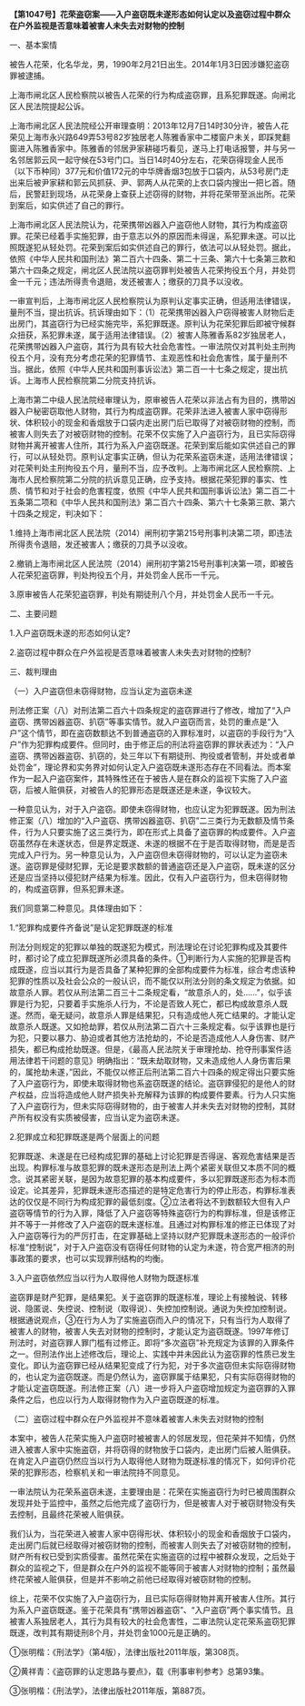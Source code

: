 **【第1047号】花荣盗窃案——入户盗窃既未遂形态如何认定以及盗窃过程中群众在户外监视是否意味着被害人未失去对财物的控制**

一、基本案情

被告人花荣，化名华龙，男，1990年2月21日出生。2014年1月3日因涉嫌犯盗窃罪被逮捕。

上海市闸北区人民检察院以被告人花荣的行为构成盗窃罪，且系犯罪既遂。向闸北区人民法院提起公诉。

上海市闸北区人民法院经公开审理查明：2013年12月7日14时30分许，被告人花荣见上海市永兴路649弄53号82岁独居老人陈雅香家中二楼窗户未关，即踩凳翻窗进入陈雅香家中。陈雅香的邻居尹家耕碰巧看见，遂马上打电话报警，并与另一名邻居郭云风一起守候在53号门口。当日14时40分左右，花荣窃得现金人民币（以下币种同）377元和价值172元的中华牌香烟3包放于口袋内，从53号房门走出来后被尹家耕和郭云风抓获、尹、郭两人从花荣的上衣口袋内搜出一把匕首。随后，民警赶到现场，从花荣身上查获上述窃得的财物，并将花荣带至派出所。花荣到案后，如实供述了自己的罪行。

上海市闸北区人民法院认为，花荣携带凶器入户盗窃他人财物，其行为构成盗窃罪。花荣已经着手实施犯罪，由于意志以外的原因而未得逞，系犯罪未遂。可以比照既遂犯从轻处罚。花荣到案后如实供述自己的罪行，依法可以从轻处罚。据此，依照《中华人民共和国刑法》第二百六十四条、第二十三条、第六十七条第三款和第六十四条之规定，闸北区人民法院以盗窃罪判处被告人花荣拘役五个月，并处罚金一千元；违法所得责令退赔，发还被害人；缴获的刀具予以没收。

一审宣判后，上海市闸北区人民检察院认为原判认定事实正确，但适用法律错误，量刑不当，提出抗诉。抗诉理由如下：（1）花荣携带凶器入户窃得被害人财物后走出房门，其盗窃行为已经实施完毕，系犯罪既遂。原判认为花荣犯罪后即被守候群众扭获，系犯罪未遂，属于适用法律错误。（2）被害人陈雅香系82岁独居老人，花荣携带凶器入户盗窃，其行为具有较大社会危害性。一审法院仅对其判处主刑拘役五个月，没有充分考虑花荣的犯罪情节、主观恶性和社会危害性，属于量刑不当。据此，依照《中华人民共和国刑事诉讼法》第二百一十七条之规定，提出抗诉。上海市人民检察院第二分院支持抗诉。

上海市第二中级人民法院经审理认为，原审被告人花荣以非法占有为目的，携带凶器入户秘密窃取他人财物，其行为构成盗窃罪。花荣非法进入被害人家中窃得形状、体积较小的现金和香烟放于口袋内走出房门后已取得了对被窃财物的控制，而被害人则失去了对被窃财物的控制。花荣不仅实施了入户盗窃行为，且已实际窃得财物并离开被害人住所，其行为系入户盗窃既遂。花荣到案后能如实供述自己的罪行，可以从轻处罚。原判认定事实正确，但认为花荣系盗窃未遂，适用法律错误；对花荣判处主刑拘役五个月，量刑不当，应予改判。上海市闸北区人民检察院、上海市人民检察院第二分院的抗诉意见正确，应予支持。根据花荣犯罪的事实、性质、情节和对于社会的危害程度，依照《中华人民共和国刑事诉讼法》第二百二十五条第二项和《中华人民共和国刑法》第二百六十四条、第六十七条第三款、第六十四条之规定，判决如下：

1.维持上海市闸北区人民法院（2014）闸刑初字第215号刑事判决第二项，即违法所得责令退赔，发还被害人；缴获的刀具予以没收。

2.撤销上海市闸北区人民法院（2014）闸刑初字第215号刑事判决第一项，即被告人花荣犯盗窃罪，判处拘役五个月，并处罚金人民币一千元。

3.原审被告人花荣犯盗窃罪，判处有期徒刑八个月，并处罚金人民币一千元。

二、主要问题

1.入户盗窃既未遂的形态如何认定?

2.盗窃过程中群众在户外监视是否意味着被害人未失去对财物的控制?

三、裁判理由

（一）入户盗窃但未窃得财物，应当认定为盗窃未遂

刑法修正案（八）对刑法第二百六十四条规定的盗窃罪进行了修改，增加了“入户盗窃、携带凶器盗窃、扒窃”等事实情节。就入户盗窃而言，处罚的重点是“入户”这个情节，即在盗窃数额达不到普通盗窃的入罪标准时，以盗窃的手段行为“入户”作为犯罪构成要件。但同时，由于修正后的刑法将盗窃罪的罪状表述为：“入户盗窃、携带凶器盗窃、扒窃的，处三年以下有期徒刑、拘役或者管制，并处或者单处罚金”，理论界和实务界对如何认定入户盗窃既未遂形态存在不同看法。而本案作为一起入户盗窃案件，其特殊性还在于被告人是在群众的监视下实施了入户盗窃，后被人赃俱获，对被告人的犯罪形态是既遂还是未遂，争议较大。

一种意见认为，对于入户盗窃。即使未窃得财物，也应认定为犯罪既遂。因为刑法修正案（八）增加的“入户盗窃、携带凶器盗窃、扒窃”二三类行为无数额及情节条件，行为人只要实施了这三类行为，即在形式上具备了盗窃罪的构成要件。入户盗窃虽然存在未遂状态，但是界定既遂、未遂的根据不在于是否取得财物，而是是否完成入户行为。另一种意见认为，入户盗窃但未窃得财物的，可以认定为盗窃未遂。盗窃罪是侵财犯罪，无论是要求数额的普通盗窃还是入户盗窃，既未遂的区分还是应当坚持以侵犯财产结果为标准。因此，仅有入户盗窃行为，但未窃得财物的，构成盗窃罪，但系犯罪未遂。

我们同意第二种意见。具体理由如下：

1.“犯罪构成要件齐备说”是认定犯罪既遂的标准

刑法分则规定的犯罪以单独的既遂犯为模式，刑法理论在讨论犯罪构成及其要件时，都讨论了成立犯罪既遂所必须具备的条件。①判断行为人实施的犯罪是否构成既遂，应当以其行为是否具备了某种犯罪的全部构成要件为标准，综合考虑该种犯罪的性质以及社会公众的一般认识，而不能仅以刑法分则的条文规定为依据。如故意杀人罪。若仅从刑法第二百三十二条规定看，“故意杀人的，处……”，似乎该罪是行为犯，只要着手实施杀人行为，不论是否致人死亡，都已构成故意杀人既遂。然而，毫无疑问，故意杀人罪是结果犯，只有造成他人死亡结果的。才能认定故意杀人既遂。又如抢劫罪，若仅从刑法第二百六十三条规定看。似乎该罪也是行为犯，只要以暴力、胁迫或者其他方法抢劫的，不论是否造成他人人身伤害、财产损失，都已构成抢劫既遂。但是，《最高人民法院关于审理抢劫、抢夺刑事案件适用法律若干问题的意见》明确指出：“既未劫取财物，又未造成他人人身伤害后果的，属抢劫未遂，”因此，不能仅以修正后刑法第二百六十四条的规定得出只要实施了入户盗窃行为，即使未取得财物也系盗窃既遂的结论。盗窃罪侵犯的是他人的财产权益，应当将造成他人财产损失补充解释为该罪的构成要件要素。行为人只实施了入户盗窃行为，但未实际窃得财物的，由于被害人并未失去对财物的控制，其财产所有权没有实质被侵害，应当认定为盗窃未遂。

2.犯罪成立和犯罪既遂是两个层面上的问题

犯罪既遂、未遂是在已经构成犯罪的基础上讨论犯罪是否得逞、客观危害结果是否出现。构罪标准与故意犯罪的既未遂形态是刑法上两个紧密关联但又本质不同的概念。说其紧密关联，是因为故意犯罪的基本构成要件，多以犯罪既遂形态为标本而设定。论其差异，犯罪既未遂形态描述的是特定危害行为的停止形态，构罪标准表达的仅仅是不同行为构成犯罪的最低刻度。②立法者将达不到数额较大但有入户盗窃等情节的行为入罪，降低了入户盗窃等特殊盗窃行为的构罪标准，但是该修正并不等于一并修改了入户盗窃的既未遂标准。且通过对构罪标准的修正已体现了对入户盗窃等行为的严厉打击，在定罪基础上坚持以财产犯罪既未遂形态的一般评价标准“控制说”，对于入户盗窃没有窃得任何财物的认定为未遂，符合宽严相济的刑事政策的要求，也可以实现罪刑结构的均衡。

3.入户盗窃依然应当以行为人取得他人财物为既遂标准

盗窃罪是财产犯罪，是结果犯。关于盗窃罪的既遂标准，理论上有接触说、转移说、隐匿说、失控说、控制说（取得说）、失控加控制说。通说为失控加控制说。根据通说观点，③在行为人为了实施盗窃而入户的情况下，只有当行为人取得了被害人的财物，被害人失去对财物的控制时，才能认定为盗窃既遂。1997年修订刑法时，对盗窃罪人罪门槛有过修正。即将“多次盗窃”补充规定为该罪的入罪条件之一。但刑法作出上述修改后，理论上、实践中并未因此认为盗窃罪的性质已发生变化。即认为盗窃罪已经从结果犯变成了行为犯，对于多次盗窃但未实际窃得财物的，也认定为盗窃既遂。而是仍然认为，盗窃罪属于结果犯，只有实际窃得财物的才能认定盗窃既遂。刑法修正案（八）进一步将入户盗窃增加规定为盗窃罪的入罪条件之后，也应以行为人取得财物作为入户盗窃既遂的标准。

（二）盗窃过程中群众在户外监视并不意味着被害人未失去对财物的控制

本案中，被告人花荣实施入户盗窃时被被害人的邻居发现，但花荣并不知情，仍然进入被害人家中实施盗窃，并将窃得的财物放于口袋内，走出房门后被人赃俱获。在肯定入户盗窃仍然应当以行为人取得他人财物为既遂标准的情况下，如何评价花荣的犯罪形态，检察机关和一审法院持不同意见。

一审法院认为花荣系盗窃未遂，主要理由是：花荣在实施盗窃行为时已被周围群众发现并处于监控中，虽然之后他完成了盗窃行为，但是被害人对于被窃财物没有失去控制，且最终花荣被人赃俱获。

我们认为，当花荣进入被害人家中窃得形状、体积较小的现金和香烟放于口袋内，走出房门后就已经取得对被窃财物的控制，而被害人则失去了对被窃财物的控制，财产所有权已受到实质侵害。虽然花荣在实施盗窃的过程中被群众发现，之后处于群众的监视之下，但是群众在户外的监视不能等同于被害人对财物的控制；虽然最终花荣被人赃俱获，但是并不影响之前他已经取得对被窃财物的控制。

综上，花荣不仅实施了入户盗窃行为，且已实际窃得财物并离开被害人住所。其行为系入户盗窃既遂。鉴于花荣具有“携带凶器盗窃”、“入户盗窃”两个事实情节。且被害人系独居老人，其行为具有较大的社会危害性，二审法院认定花荣系盗窃犯罪既遂，改判其有期徒刑8个月，并处罚金1000元是正确的。

①张明楷：《刑法学》（第4版），法律出版社2011年版，第308页。

②黄祥青：《盗窃罪的认定思路与要点》，载《刑事审判参考》总第93集。

③张明楷：《刑法学》，法律出版社2011年版，第887页。